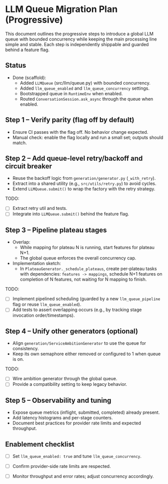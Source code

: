 # LLM Queue Migration Plan (Progressive)

This document outlines the progressive steps to introduce a global LLM queue
with bounded concurrency while keeping the main processing line simple and
stable. Each step is independently shippable and guarded behind a feature flag.

## Status

- Done (scaffold):
  - Added `LLMQueue` (src/llm/queue.py) with bounded concurrency.
  - Added `llm_queue_enabled` and `llm_queue_concurrency` settings.
  - Bootstrapped queue in `RuntimeEnv` when enabled.
  - Routed `ConversationSession.ask_async` through the queue when enabled.

## Step 1 – Verify parity (flag off by default)

- Ensure CI passes with the flag off. No behavior change expected.
- Manual check: enable the flag locally and run a small set; outputs should match.

## Step 2 – Add queue-level retry/backoff and circuit breaker

- Reuse the backoff logic from `generation/generator.py` (`_with_retry`).
- Extract into a shared utility (e.g., `src/utils/retry.py`) to avoid cycles.
- Extend `LLMQueue.submit()` to wrap the factory with the retry strategy.

TODO:
- [ ] Extract retry util and tests.
- [ ] Integrate into `LLMQueue.submit()` behind the feature flag.

## Step 3 – Pipeline plateau stages

- Overlap:
  - While mapping for plateau N is running, start features for plateau N+1.
  - The global queue enforces the overall concurrency cap.
- Implementation sketch:
  - In `PlateauGenerator._schedule_plateaus`, create per-plateau tasks with
    dependencies: `features -> mappings`, schedule N+1 features on completion of
    N features, not waiting for N mapping to finish.

TODO:
- [ ] Implement pipelined scheduling (guarded by a new `llm_queue_pipeline` flag or reuse `llm_queue_enabled`).
- [ ] Add tests to assert overlapping occurs (e.g., by tracking stage invocation order/timestamps).

## Step 4 – Unify other generators (optional)

- Align `generation/ServiceAmbitionGenerator` to use the queue for consistency.
- Keep its own semaphore either removed or configured to 1 when queue is on.

TODO:
- [ ] Wire ambition generator through the global queue.
- [ ] Provide a compatibility setting to keep legacy behavior.

## Step 5 – Observability and tuning

- Expose queue metrics (inflight, submitted, completed) already present.
- Add latency histograms and per-stage counters.
- Document best practices for provider rate limits and expected throughput.

## Enablement checklist

- [ ] Set `llm_queue_enabled: true` and tune `llm_queue_concurrency`.
- [ ] Confirm provider-side rate limits are respected.
- [ ] Monitor throughput and error rates; adjust concurrency accordingly.

